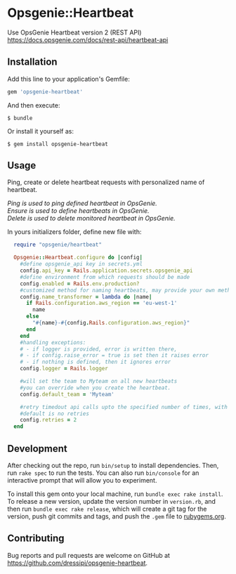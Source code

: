 # Opsgenie::Heartbeat

Use OpsGenie Heartbeat version 2 (REST API) https://docs.opsgenie.com/docs/rest-api/heartbeat-api

## Installation

Add this line to your application's Gemfile:

```ruby
gem 'opsgenie-heartbeat'
```

And then execute:

    $ bundle

Or install it yourself as:

    $ gem install opsgenie-heartbeat

## Usage

Ping, create or delete heartbeat requests with personalized name of heartbeat.

  *Ping is used to ping defined heartbeat in OpsGenie.* <br />
  *Ensure is used to define heartbeats in OpsGenie.* <br />
  *Delete is used to delete monitored heartbeat in OpsGenie.*<br />


In yours initializers folder, define new file with:
```ruby
  require "opsgenie/heartbeat"

  Opsgenie::Heartbeat.configure do |config|
    #define opsgenie_api key in secrets.yml
    config.api_key = Rails.application.secrets.opsgenie_api
    #define environment from which requests should be made
    config.enabled = Rails.env.production?
    #customized method for naming heartbeats, may provide your own method
    config.name_transformer = lambda do |name|
      if Rails.configuration.aws_region == 'eu-west-1'
        name
      else
        "#{name}-#{config.Rails.configuration.aws_region}"
      end
    end
    #handling exceptions:
    # - if logger is provided, error is written there,
    # - if config.raise_error = true is set then it raises error
    # - if nothing is defined, then it ignores error
    config.logger = Rails.logger

    #will set the team to Myteam on all new heartbeats
    #you can override when you create the heartbeat.
    config.default_team = 'Myteam'

    #retry timedout api calls upto the specified number of times, with a random backoff
    #default is no retries
    config.retries = 2
  end
  ```

## Development

After checking out the repo, run `bin/setup` to install dependencies. Then, run `rake spec` to run the tests. You can also run `bin/console` for an interactive prompt that will allow you to experiment.

To install this gem onto your local machine, run `bundle exec rake install`. To release a new version, update the version number in `version.rb`, and then run `bundle exec rake release`, which will create a git tag for the version, push git commits and tags, and push the `.gem` file to [rubygems.org](https://rubygems.org).

## Contributing

Bug reports and pull requests are welcome on GitHub at https://github.com/dressipi/opsgenie-heartbeat.
